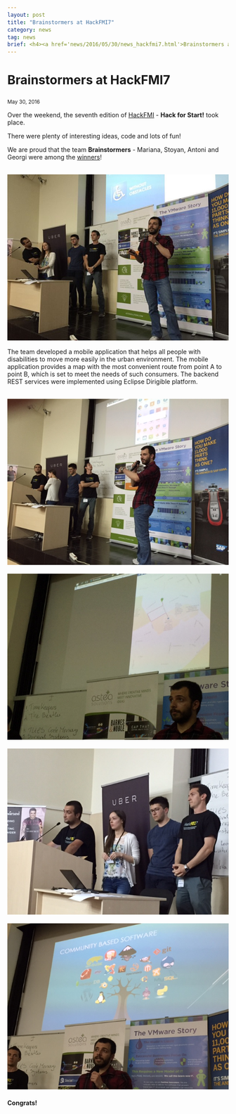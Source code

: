 ```yaml
---
layout: post
title: "Brainstormers at HackFMI7"
category: news
tag: news
brief: <h4><a href='news/2016/05/30/news_hackfmi7.html'>Brainstormers at HackFMI7</a></h4> <sub class="post-info">May 30, 2016</sub><br> Over the weekend, the seventh edition of HackFMI - Hack for Start! took place...<br>
---
```


Brainstormers at HackFMI7
===

<sub class="post-info">May 30, 2016</sub>
	
Over the weekend, the seventh edition of <a href="http://hackfmi.com/" target="_blank">HackFMI</a> - **Hack for Start!** took place.

There were plenty of interesting ideas, code and lots of fun!

We are proud that the team **Brainstormers** - Mariana, Stoyan, Antoni and Georgi were among the <a href="http://hackfmi.com/hackfmi7-the-winners/" target="_blank">winners</a>!

<br>
<img class="img-responsive" src="/img/posts/20160530/brainstormers1.jpg"/>
<br>

The team developed a mobile application that helps all people with disabilities to move more easily in the urban environment. The mobile application provides a map with the most convenient route from point A to point B, which is set to meet the needs of such consumers. The backend REST services were implemented using Eclipse Dirigible platform.

<br>
<img class="img-responsive" src="/img/posts/20160530/brainstormers2.jpg"/>
<br>

<br>
<img class="img-responsive" src="/img/posts/20160530/brainstormers3.jpg"/>
<br>

<br>
<img class="img-responsive" src="/img/posts/20160530/brainstormers4.jpg"/>
<br>

<br>
<img class="img-responsive" src="/img/posts/20160530/brainstormers5.jpg"/>
<br>

#### Congrats!
